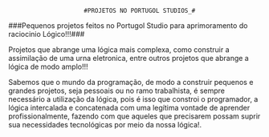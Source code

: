                          #PROJETOS NO PORTUGOL STUDIOS_#

                         

###Pequenos projetos feitos no Portugol Studio para aprimoramento do raciocinio Lógico!!!###

Projetos que abrange uma lógica mais complexa, como construir a assimilação de uma urna eletronica, entre outros projetos que abrange a lógica de modo amplo!!!

Sabemos que o mundo da programação, de modo a construir pequenos e grandes projetos, seja pessoais ou no ramo trabalhista, é sempre necessário a utilização da lógica, pois é isso que constroi o programador, a lógica intercalada e concatenada com uma legítima vontade de aprender profissionalmente, fazendo com que aqueles que precisarem possam suprir sua necessidades tecnológicas por meio da nossa lógica!.